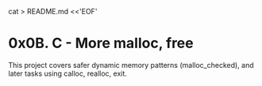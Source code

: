 
cat > README.md <<'EOF'
# 0x0B. C - More malloc, free
This project covers safer dynamic memory patterns (malloc_checked), and later tasks using calloc, realloc, exit.
